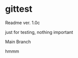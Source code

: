 gittest
=======
Readme ver. 1.0c

just for testing, nothing important

<cleaned>
Main Branch

<insert email here>


hmmm

